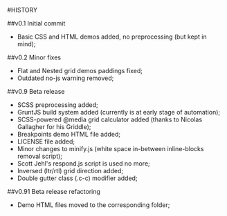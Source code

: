 #HISTORY

##v0.1 Initial commit

- Basic CSS and HTML demos added, no preprocessing (but kept in mind);

##v0.2 Minor fixes

- Flat and Nested grid demos paddings fixed;
- Outdated no-js warning removed;

##v0.9 Beta release

- SCSS preprocessing added;
- GruntJS build system added (currently is at early stage of automation);
- SCSS-powered @media grid calculator added (thanks to Nicolas Gallagher for his Griddle);
- Breakpoints demo HTML file added;
- LICENSE file added;
- Minor changes to minify.js (white space in-between inline-blocks removal script);
- Scott Jehl's respond.js script is used no more;
- Inversed (ltr/rtl) grid direction added;
- Double gutter class (.c-c) modifier added;

##v0.91 Beta release refactoring

- Demo HTML files moved to the corresponding folder;